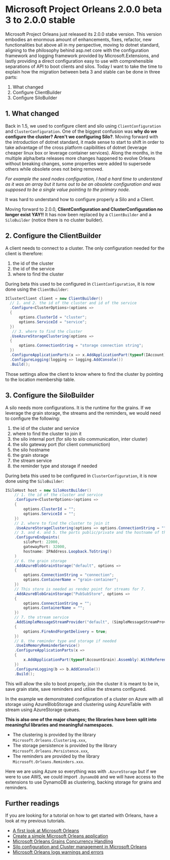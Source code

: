 # Microsoft Project Orleans 2.0.0 beta 3 to 2.0.0 stable

Microsoft Project Orleans just released its 2.0.0 stabe version. This version embodies an enormous amount of enhancements, fixes, refactor, new functionalities but above all in my perspective, moving to dotnet standard, aligning to the philosophy behind asp.net core with the configuration framework and logging framework provided by Microsoft.Extensions, and lastly providing a direct configuration easy to use with comprehensible separations of API to boot clients and silos.
Today I want to take the time to explain how the migration between beta 3 and stable can be done in three parts:

1. What changed
2. Configure ClientBuilder
3. Configure SiloBuilder

## 1. What changed

Back in 1.5, we used to configure client and silo using `ClientConfiguration` and `ClusterConfiguration`. One of the biggest confusion was __why do we configure the cluster? Aren't we configuring Silo?__.
Moving forward with the introduction of dotnet standard, it made sense to start to shift in order to take advantage of the cross platform capibilities of dotnet (leverage cheaper linux box or leverage container services).
Along the months, in the multiple alpha/beta releases more changes happened to evolve Orleans without breaking changes, some properties were added to supersede others while obsolete ones not being removed.

_For example the seed nodes configuration, I had a hard time to understand as it was an array but it turns out to be an obsolete configuration and was supposed to be a single value pointing to the primary node._

It was hard to understand how to configure properly a Silo and a Client.

Moving forward to 2.0.0, __ClientConfiguration and ClusterConfiguration no longer exist YAY!!__
It has now been replaced by a `ClientBuilder` and a `SiloBuilder` (notice there is no cluster builder).

## 2. Configure the ClientBuilder

A client needs to connect to a cluster. The only configuration needed for the client is therefore:

1. the id of the cluster
2. the id of the service
3. where to find the cluster

During beta this used to be configured in `ClientConfiguration`, it is now done using the `ClientBuilder`:

```c#
IClusterClient client = new ClientBuilder()
  // 1. and 2. the id of the cluster and id of the service
  .Configure<ClusterOptions>(options =>
  {
      options.ClusterId = "cluster";
      options.ServiceId = "service";
  })
   // 3. where to find the cluster
  .UseAzureStorageClustering(options =>
  {
      options.ConnectionString = "storage connection string";
  })
  .ConfigureApplicationParts(x => x.AddApplicationPart(typeof(IAccount).Assembly).WithReferences())
  .ConfigureLogging(logging => logging.AddConsole())
  .Build();
```

Those settings allow the client to know where to find the cluster by pointing to the location membership table.

## 3. Configure the SiloBuilder

A silo needs more configurations. It is the runtime for the grains. If we leverage the grain storage, the streams and the reminders, we would need to configure the following:

1. the id of the cluster and service
2. where to find the cluster to join it
3. the silo internal port (for silo to silo communication, inter cluster)
4. the silo gateway port (for client communiction)
5. the silo hostname
6. the grain storage
7. the stream service
8. the reminder type and storage if needed

During beta this used to be configured in `ClusterConfiguration`, it is now done using the `SiloBuilder`:

```c#
ISiloHost host = new SiloHostBuilder()
    // 1. the id of the cluster and service
    .Configure<ClusterOptions>(options =>
    {
        options.ClusterId = "";
        options.ServiceId = "";
    })
    // 2. where to find the cluster to join it
    .UseAzureStorageClustering(options => options.ConnectionString = "")
    // 3. and 4. and 5. the ports public/private and the hostname of the silo
    .ConfigureEndpoints(
        siloPort: 22000,
        gatewayPort: 32000,
        hostname: IPAddress.Loopback.ToString()
    )
    // 6. the grain storage
    .AddAzureBlobGrainStorage("default", options =>
    {
        options.ConnectionString = "connection";
        options.ContainerName = "grain-container";
    })
    // This store is needed as rendez point for streams for 7.
    .AddAzureBlobGrainStorage("PubSubStore", options =>
    {
        options.ConnectionString = "";
        options.ContainerName = "";
    })
    // 7. the stream service
    .AddSimpleMessageStreamProvider("default", (SimpleMessageStreamProviderOptions options) =>
    {
        options.FireAndForgetDelivery = true;
    })
    // 8. the reminder type and storage if needed
    .UseInMemoryReminderService()
    .ConfigureApplicationParts(x =>
    {
        x.AddApplicationPart(typeof(AccountGrain).Assembly).WithReferences();
    })
    .ConfigureLogging(b => b.AddConsole())
    .Build();
```

This will allow the silo to boot properly, join the cluster it is meant to be in, save grain state, save reminders and utilise the streams configured.

In the example we demonstrated configuration of a cluster on Azure with all storage using AzureBlobStorage and clustering using AzureTable with stream using AzureStorage queues.

__This is also one of the major changes; the libraries have been split into meaningful libraries and meaningful namespaces.__

- The clustering is provided by the library `Microsoft.Orleans.Clustering.xxx`,
- The storage persistence is provided by the library `Microsoft.Orleans.Persistence.xxx`,
- The reminders are provided by the library `Microsoft.Orleans.Reminders.xxx`.

Here we are using Azure so everything was with `.AzureStorage` but if we were to use AWS, we could import `.DynamoDB` and we will have access to the extensions to use DynamoDB as clustering, backing storage for grains and reminders.

## Further readings

If you are looking for a tutorial on how to get started with Orleans, have a look at my previous tutorials.

- [A first look at Microsoft Orleans](https://kimsereyblog.blogspot.sg/2017/10/a-first-look-at-microsoft-orleans.html?m=1)
- [Create a simple Microsoft Orleans application](https://kimsereyblog.blogspot.sg/2017/10/create-simple-microsoft-orleans.html?m=1)
- [Microsoft Orleans Grains Concurrency Handling](https://kimsereyblog.blogspot.sg/2017/10/microsoft-orleans-grains-concurrency.html?m=1)
- [Silo configuration and Cluster management in Microsoft Orleans](https://kimsereyblog.blogspot.sg/2017/10/silo-configuration-and-cluster.html?m=1)
- [Microsoft Orleans logs warnings and errors](https://kimsereyblog.blogspot.sg/2017/12/microsoft-orleans-logs-warnings-and.html?m=1)